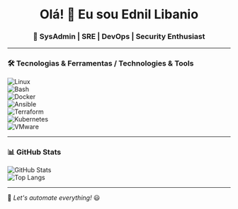 <h1 align="center">Olá! 👋 Eu sou Ednil Libanio</h1>
<h3 align="center">🚀 SysAdmin | SRE | DevOps | Security Enthusiast</h3>

<!--
---

### 💡 Sobre mim
🔹 Trabalho com **[tecnologia específica que usa]**  
🔹 Atualmente, estou estudando **[tecnologia, ferramenta ou conceito atual]**  
🔹 Gosto de explorar **[área de interesse, como automação, cloud, segurança, etc.]**  
🔹 Sempre buscando melhorar e compartilhar conhecimento!  

-->

---

### 🛠️ Tecnologias & Ferramentas / Technologies & Tools  

![Linux](https://img.shields.io/badge/Linux-FCC624?style=for-the-badge&logo=linux&logoColor=black)  
![Bash](https://img.shields.io/badge/Bash-121011?style=for-the-badge&logo=gnu-bash&logoColor=white)  
![Docker](https://img.shields.io/badge/Docker-2496ED?style=for-the-badge&logo=docker&logoColor=white)  
![Ansible](https://img.shields.io/badge/Ansible-EE0000?style=for-the-badge&logo=ansible&logoColor=white)  
![Terraform](https://img.shields.io/badge/Terraform-7B42BC?style=for-the-badge&logo=terraform&logoColor=white)  
![Kubernetes](https://img.shields.io/badge/Kubernetes-326CE5?style=for-the-badge&logo=kubernetes&logoColor=white)  
![VMware](https://img.shields.io/badge/VMware-607078?style=for-the-badge&logo=vmware&logoColor=white)  

<!--
---

### 📌 Projetos & Contribuições  
📂 **[Projeto 1](https://github.com/seu-usuario/projeto1)** – Descrição breve sobre o projeto.  
📂 **[Projeto 2](https://github.com/seu-usuario/projeto2)** – Mais um projeto interessante.  

> 🏆 **Destaque:** Colaboro com [projeto open-source X](https://github.com/projetoX)  

-->
---

### 📊 GitHub Stats  
![GitHub Stats](https://github-readme-stats.vercel.app/api?username=ednillibanio&show_icons=true&theme=dracula)  
![Top Langs](https://github-readme-stats.vercel.app/api/top-langs/?username=ednillibanio&layout=compact&theme=dracula)  

<!--
---

### 📫 Como me encontrar  
[![LinkedIn](https://img.shields.io/badge/LinkedIn-0077B5?style=for-the-badge&logo=linkedin&logoColor=white)](https://linkedin.com/in/seu-perfil)  
[![E-mail](https://img.shields.io/badge/Email-D14836?style=for-the-badge&logo=gmail&logoColor=white)](mailto:seuemail@gmail.com)  
[![Site](https://img.shields.io/badge/Website-4285F4?style=for-the-badge&logo=google-chrome&logoColor=white)](https://seusite.com)  

-->

---

🚀 _Let's automate everything!_ 😃


<!--
**ednillibanio/ednillibanio** is a ✨ _special_ ✨ repository because its `README.md` (this file) appears on your GitHub profile.

Here are some ideas to get you started:

- 🔭 I’m currently working on ...
- 🌱 I’m currently learning ...
- 👯 I’m looking to collaborate on ...
- 🤔 I’m looking for help with ...
- 💬 Ask me about ...
- 📫 How to reach me: ...
- 😄 Pronouns: ...
- ⚡ Fun fact: ...
-->
